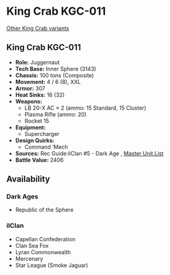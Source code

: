 # King Crab KGC-011 

[Other King Crab variants](../king_crab.md) 

## King Crab KGC-011 

- **Role:** Juggernaut 
- **Tech Base:** Inner Sphere (3143) 
- **Chassis:** 100 tons (Composite) 
- **Movement:** 4 / 6 (8), XXL 
- **Armor:** 307 
- **Heat Sinks:** 16 (32) 
- **Weapons:** 
  - LB 20-X AC × 2 (ammo: 15 Standard, 15 Cluster) 
  - Plasma Rifle (ammo: 20) 
  - Rocket 15 
- **Equipment:** 
  - Supercharger 
- **Design Quirks:** 
  - Command ’Mech 
- **Sources:** Rec Guide:ilClan #5 - Dark Age , [Master Unit List](http://masterunitlist.info/Unit/Details/7514) 
- **Battle Value:** 2406 

## Availability 

### Dark Ages 

- Republic of the Sphere 

### ilClan 

- Capellan Confederation 
- Clan Sea Fox 
- Lyran Commonwealth 
- Mercenary 
- Star League (Smoke Jaguar) 

